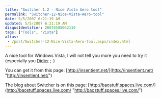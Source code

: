 ```yaml
---
title: "Switcher 1.2 - Nice Vista Aero tool"
permalink: "Switcher-12-Nice-Vista-Aero-tool"
date: 5/5/2007 6:21:19 AM
updated: 5/5/2007 6:21:19 AM
disqusIdentifier: 20070505062119
tags: ["Tools", "Vista"]
alias:
 - /post/Switcher-12-Nice-Vista-Aero-tool.aspx/index.html
---
```

A nice tool for Windows Vista, I will not tell you more you need to try it (especially you [Didier](http://www.didierbeck.com/) ;-)

You can get it from this page: [http://insentient.net/](http://insentient.net/ "http://insentient.net/")
<!-- more -->

The blog about Switcher is on this page: [http://baostuff.spaces.live.com/](http://baostuff.spaces.live.com/ "http://baostuff.spaces.live.com/")
